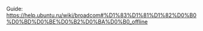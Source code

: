 Guide:
https://help.ubuntu.ru/wiki/broadcom#%D1%83%D1%81%D1%82%D0%B0%D0%BD%D0%BE%D0%B2%D0%BA%D0%B0_offline

